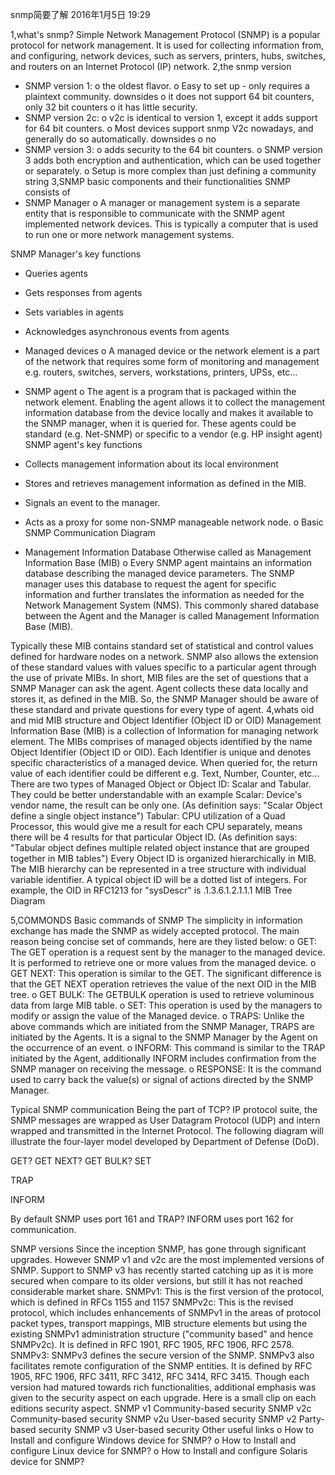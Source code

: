 snmp简要了解 
2016年1月5日
19:29
 
1,what's snmp?
Simple Network Management Protocol (SNMP) is a popular protocol for network management. It is used for collecting information from, and configuring, network devices, such as servers, printers, hubs, switches, and routers on an Internet Protocol (IP) network.
2,the snmp version
* SNMP version 1:
o the oldest flavor.
o Easy to set up - only requires a plaintext community.
          downsides
o it does not support 64 bit counters, only 32 bit counters
o it has little security.
* SNMP version 2c:
o v2c is identical to version 1, except it adds support for 64 bit counters.
o Most devices support snmp V2c nowadays, and generally do so automatically.
          downsides
o no
* SNMP version 3:
o adds security to the 64 bit counters.
o SNMP version 3 adds both encryption and authentication, which can be used together or separately. 
o Setup is more complex than just defining a community string
3,SNMP basic components and their functionalities
SNMP consists of
* SNMP Manager
o A manager or management system is a separate entity that is responsible to communicate with the SNMP agent implemented network devices. This is typically a computer that is used to run one or more network management systems.

SNMP Manager's key functions
* Queries agents
* Gets responses from agents
* Sets variables in agents
* Acknowledges asynchronous events from agents
* Managed devices
o A managed device or the network element is a part of the network that requires some form of monitoring and management e.g. routers, switches, servers, workstations, printers, UPSs, etc...
* SNMP agent
o The agent is a program that is packaged within the network element. Enabling the agent allows it to collect the management information database from the device locally and makes it available to the SNMP manager, when it is queried for. These agents could be standard (e.g. Net-SNMP) or specific to a vendor (e.g. HP insight agent)
SNMP agent's key functions
* Collects management information about its local environment
* Stores and retrieves management information as defined in the MIB.
* Signals an event to the manager.
* Acts as a proxy for some non-SNMP manageable network node.
o Basic SNMP Communication Diagram
                    

* Management Information Database Otherwise called as Management Information Base (MIB)
o Every SNMP agent maintains an information database describing the managed device parameters. The SNMP manager uses this database to request the agent for specific information and further translates the information as needed for the Network Management System (NMS). This commonly shared database between the Agent and the Manager is called Management Information Base (MIB).

Typically these MIB contains standard set of statistical and control values defined for hardware nodes on a network. SNMP also allows the extension of these standard values with values specific to a particular agent through the use of private MIBs.
In short, MIB files are the set of questions that a SNMP Manager can ask the agent. Agent collects these data locally and stores it, as defined in the MIB. So, the SNMP Manager should be aware of these standard and private questions for every type of agent.
4,whats oid and mid
MIB structure and Object Identifier (Object ID or OID)
Management Information Base (MIB) is a collection of Information for managing network element. The MIBs comprises of managed objects identified by the name Object Identifier (Object ID or OID).
Each Identifier is unique and denotes specific characteristics of a managed device. When queried for, the return value of each identifier could be different e.g. Text, Number, Counter, etc...
There are two types of Managed Object or Object ID: Scalar and Tabular. They could be better understandable with an example
Scalar: Device's vendor name, the result can be only one. (As definition says: "Scalar Object define a single object instance")
Tabular: CPU utilization of a Quad Processor, this would give me a result for each CPU separately, means there will be 4 results for that particular Object ID. (As definition says: "Tabular object defines multiple related object instance that are grouped together in MIB tables")
Every Object ID is organized hierarchically in MIB. The MIB hierarchy can be represented in a tree structure with individual variable identifier.
A typical object ID will be a dotted list of integers. For example, the OID in RFC1213 for "sysDescr" is .1.3.6.1.2.1.1.1
MIB Tree Diagram

 
5,COMMONDS
Basic commands of SNMP
The simplicity in information exchange has made the SNMP as widely accepted protocol. The main reason being concise set of commands, here are they listed below:
o GET: The GET operation is a request sent by the manager to the managed device. It is performed to retrieve one or more values from the managed device.
o GET NEXT: This operation is similar to the GET. The significant difference is that the GET NEXT operation retrieves the value of the next OID in the MIB tree.
o GET BULK: The GETBULK operation is used to retrieve voluminous data from large MIB table.
o SET: This operation is used by the managers to modify or assign the value of the Managed device.
o TRAPS: Unlike the above commands which are initiated from the SNMP Manager, TRAPS are initiated by the Agents. It is a signal to the SNMP Manager by the Agent on the occurrence of an event.
o INFORM: This command is similar to the TRAP initiated by the Agent, additionally INFORM includes confirmation from the SNMP manager on receiving the message.
o RESPONSE: It is the command used to carry back the value(s) or signal of actions directed by the SNMP Manager.
 
Typical SNMP communication
Being the part of TCP? IP protocol suite, the SNMP messages are wrapped as User Datagram Protocol (UDP) and intern wrapped and transmitted in the Internet Protocol. The following diagram will illustrate the four-layer model developed by Department of Defense (DoD).

GET? GET NEXT? GET BULK? SET

 
TRAP

 
INFORM

 
By default SNMP uses port 161 and TRAP? INFORM uses port 162 for communication.
 
SNMP versions
Since the inception SNMP, has gone through significant upgrades. However SNMP v1 and v2c are the most implemented versions of SNMP. Support to SNMP v3 has recently started catching up as it is more secured when compare to its older versions, but still it has not reached considerable market share.
SNMPv1:
This is the first version of the protocol, which is defined in RFCs 1155 and 1157
SNMPv2c:
This is the revised protocol, which includes enhancements of SNMPv1 in the areas of protocol packet types, transport mappings, MIB structure elements but using the existing SNMPv1 administration structure ("community based" and hence SNMPv2c). It is defined in RFC 1901, RFC 1905, RFC 1906, RFC 2578.
SNMPv3:
SNMPv3 defines the secure version of the SNMP. SNMPv3 also facilitates remote configuration of the SNMP entities. It is defined by RFC 1905, RFC 1906, RFC 3411, RFC 3412, RFC 3414, RFC 3415.
Though each version had matured towards rich functionalities, additional emphasis was given to the security aspect on each upgrade. Here is a small clip on each editions security aspect.
SNMP v1Community-based securitySNMP v2cCommunity-based securitySNMP v2uUser-based securitySNMP v2Party-based securitySNMP v3User-based securityOther useful links
o How to Install and configure Windows device for SNMP?
o How to Install and configure Linux device for SNMP?
o How to Install and configure Solaris device for SNMP?
